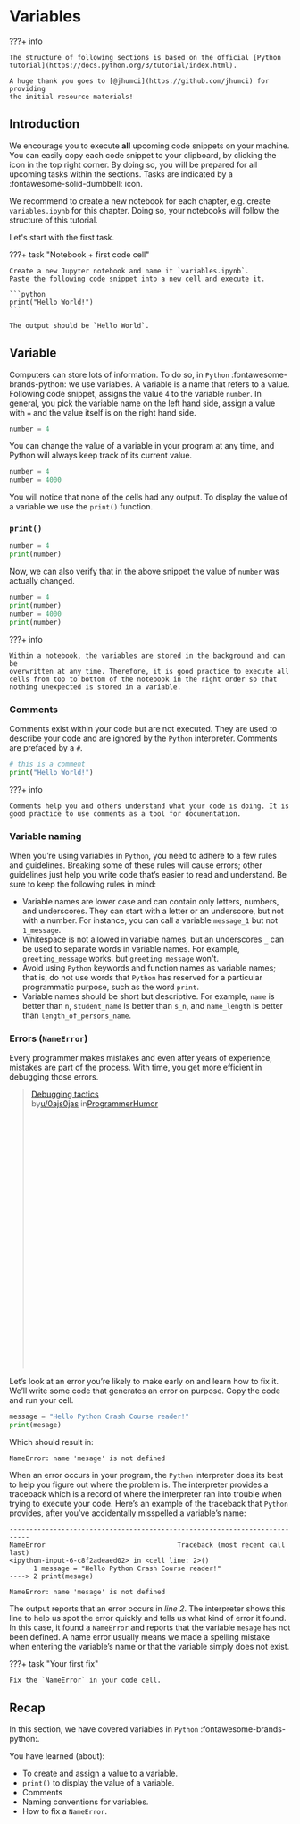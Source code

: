 # Variables

???+ info

    The structure of following sections is based on the official [Python
    tutorial](https://docs.python.org/3/tutorial/index.html).

    A huge thank you goes to [@jhumci](https://github.com/jhumci) for providing
    the initial resource materials!

## Introduction

We encourage you to execute **all** upcoming code snippets on your machine.
You can easily copy each code snippet to your clipboard, by clicking the icon
in the top right corner. By doing so, you will be prepared for all upcoming
tasks within the sections. Tasks are indicated by a
:fontawesome-solid-dumbbell: icon.

We recommend to create a new notebook for each chapter, e.g. create
`variables.ipynb` for this chapter. Doing so, your notebooks will follow
the structure of this tutorial.

Let's start with the first task.

???+ task "Notebook + first code cell"

    Create a new Jupyter notebook and name it `variables.ipynb`.
    Paste the following code snippet into a new cell and execute it.

    ```python
    print("Hello World!")
    ```

    The output should be `Hello World`.

## Variable

Computers can store lots of information. To do so, in `Python` :fontawesome-brands-python:
we use variables. A variable is a name that refers to a value. Following code
snippet, assigns the value `4` to the variable `number`. In general, you pick
the variable name on the left hand side, assign a value with `=` and the value
itself is on the right hand side.

```py
number = 4
```

You can change the value of a variable in your program at any time, and
Python will always keep track of its current value.

```py
number = 4
number = 4000
```

You will notice that none of the cells had any output. To display the value
of a variable we use the `print()` function.

### `print()`

```py
number = 4
print(number)
```

Now, we can also verify that in the above snippet the value of `number` was
actually changed.

```py
number = 4
print(number)
number = 4000
print(number)
```

???+ info

    Within a notebook, the variables are stored in the background and can be 
    overwritten at any time. Therefore, it is good practice to execute all 
    cells from top to bottom of the notebook in the right order so that 
    nothing unexpected is stored in a variable.

### Comments

Comments exist within your code but are not executed. They are used to
describe your code and are ignored by the `Python` interpreter. Comments
are prefaced by a `#`.

```py
# this is a comment
print("Hello World!")
```

???+ info

    Comments help you and others understand what your code is doing. It is
    good practice to use comments as a tool for documentation.

### Variable naming

When you’re using variables in `Python`, you need to adhere to a few rules and
guidelines. Breaking some of these rules will cause errors; other guidelines
just help you write code that’s easier to read and understand. Be sure to keep
the following rules in mind:

- Variable names are lower case and can contain only letters, numbers, and
  underscores.
  They can start with a letter or an underscore, but not with a number.
  For instance, you can call a variable `message_1` but not `1_message`.
- Whitespace is not allowed in variable names, but an underscores `_` can be
  used to separate words in variable names. For example, `greeting_message`
  works, but `greeting message` won't.
- Avoid using `Python` keywords and function names as variable names;
  that is, do not use words that `Python` has reserved for a particular
  programmatic purpose, such as the word `print`.
- Variable names should be short but descriptive. For example, `name` is better
  than `n`, `student_name` is better than `s_n`, and `name_length` is better
  than `length_of_persons_name`.

### Errors (`NameError`)

Every programmer makes mistakes and even after years of experience, mistakes
are part of the process. With time, you get more efficient in debugging
those errors.

<blockquote class="reddit-embed-bq" style="height:500px" data-embed-height="670"><a href="https://www.reddit.com/r/ProgrammerHumor/comments/thzuhm/debugging_tactics/">Debugging tactics</a><br> by<a href="https://www.reddit.com/user/0ajs0jas/">u/0ajs0jas</a> in<a href="https://www.reddit.com/r/ProgrammerHumor/">ProgrammerHumor</a></blockquote><script async="" src="https://embed.reddit.com/widgets.js" charset="UTF-8"></script>

Let’s look at an error you’re likely to make early on and learn how to fix it.
We’ll write some code that generates an error on purpose. Copy the code and
run your cell.

```py
message = "Hello Python Crash Course reader!"
print(mesage)
```

Which should result in:

```
NameError: name 'mesage' is not defined
```

When an error occurs in your program, the `Python` interpreter does its best to
help you figure out where the problem is. The interpreter provides a traceback
which is a record of where the interpreter ran into trouble when trying to
execute your code.
Here’s an example of the traceback that `Python` provides, after you’ve
accidentally misspelled a variable’s name:

```
---------------------------------------------------------------------------
NameError                                 Traceback (most recent call last)
<ipython-input-6-c8f2adeaed02> in <cell line: 2>()
      1 message = "Hello Python Crash Course reader!"
----> 2 print(mesage)

NameError: name 'mesage' is not defined
```

The output reports that an error occurs in *line 2*. The interpreter shows this
line to help us spot the error quickly and tells us what kind of error it
found. In this case, it found a `NameError` and reports that
the variable `mesage` has not been defined. A name error usually means we made
a spelling mistake when entering the variable’s name or that the variable
simply does not exist.

???+ task "Your first fix"

    Fix the `NameError` in your code cell.

## Recap

In this section, we have covered variables in `Python`
:fontawesome-brands-python:.

You have learned (about):

- To create and assign a value to a variable.
- `print()` to display the value of a variable.
- Comments
- Naming conventions for variables.
- How to fix a `NameError`.